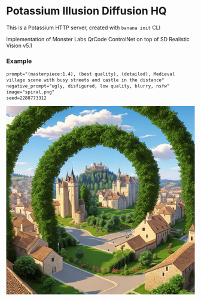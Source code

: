 # Potassium Illusion Diffusion HQ
This is a Potassium HTTP server, created with `banana init` CLI

Implementation of Monster Labs QrCode ControlNet on top of SD Realistic Vision v5.1 

### Example

```
prompt="(masterpiece:1.4), (best quality), (detailed), Medieval village scene with busy streets and castle in the distance"
negative_prompt="ugly, disfigured, low quality, blurry, nsfw"
image="spiral.png"
seed=2288773312
```

![Potassium Illusion Diffusion HQ](output.png)